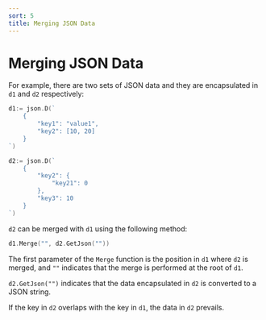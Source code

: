 ```yaml
---
sort: 5
title: Merging JSON Data
---
```


# Merging JSON Data

For example, there are two sets of JSON data and they are encapsulated in `d1` and `d2` respectively:

```go
d1:= json.D(`
    {
        "key1": "value1",
        "key2": [10, 20]
    }
`)

d2:= json.D(`
    {
        "key2": {
            "key21": 0
        },
        "key3": 10
    }
`)
```

`d2` can be merged with `d1` using the following method:

```go
d1.Merge("", d2.GetJson(""))
```

The first parameter of the `Merge` function is the position in `d1` where `d2` is merged, 
and `""` indicates that the merge is performed at the root of `d1`.

`d2.GetJson("")` indicates that the data encapsulated in `d2` is converted to a JSON string.

If the key in `d2` overlaps with the key in `d1`, the data in `d2` prevails.
